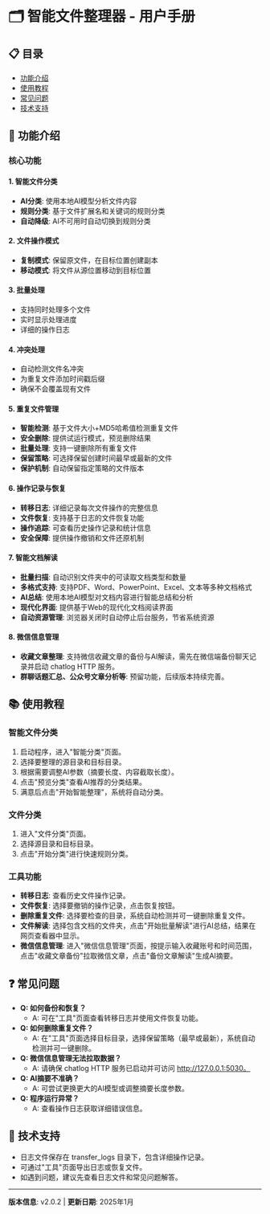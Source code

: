 # 🗂️ 智能文件整理器 - 用户手册

## 📋 目录
- [功能介绍](#功能介绍)
- [使用教程](#使用教程)
- [常见问题](#常见问题)
- [技术支持](#技术支持)

## 🎯 功能介绍

### 核心功能

#### 1. 智能文件分类
- **AI分类**: 使用本地AI模型分析文件内容
- **规则分类**: 基于文件扩展名和关键词的规则分类
- **自动降级**: AI不可用时自动切换到规则分类

#### 2. 文件操作模式
- **复制模式**: 保留原文件，在目标位置创建副本
- **移动模式**: 将文件从源位置移动到目标位置

#### 3. 批量处理
- 支持同时处理多个文件
- 实时显示处理进度
- 详细的操作日志

#### 4. 冲突处理
- 自动检测文件名冲突
- 为重复文件添加时间戳后缀
- 确保不会覆盖现有文件

#### 5. 重复文件管理
- **智能检测**: 基于文件大小+MD5哈希值检测重复文件
- **安全删除**: 提供试运行模式，预览删除结果
- **批量处理**: 支持一键删除所有重复文件
- **保留策略**: 可选择保留创建时间最早或最新的文件
- **保护机制**: 自动保留指定策略的文件版本

#### 6. 操作记录与恢复
- **转移日志**: 详细记录每次文件操作的完整信息
- **文件恢复**: 支持基于日志的文件恢复功能
- **操作追踪**: 可查看历史操作记录和统计信息
- **安全保障**: 提供操作撤销和文件还原机制

#### 7. 智能文档解读
- **批量扫描**: 自动识别文件夹中的可读取文档类型和数量
- **多格式支持**: 支持PDF、Word、PowerPoint、Excel、文本等多种文档格式
- **AI总结**: 使用本地AI模型对文档内容进行智能总结和分析
- **现代化界面**: 提供基于Web的现代化文档阅读界面
- **自动资源管理**: 浏览器关闭时自动停止后台服务，节省系统资源

#### 8. 微信信息管理
- **收藏文章整理**: 支持微信收藏文章的备份与AI解读，需先在微信端备份聊天记录并启动 chatlog HTTP 服务。
- **群聊话题汇总、公众号文章分析等**: 预留功能，后续版本持续完善。

## 📚 使用教程

### 智能文件分类
1. 启动程序，进入"智能分类"页面。
2. 选择要整理的源目录和目标目录。
3. 根据需要调整AI参数（摘要长度、内容截取长度）。
4. 点击"预览分类"查看AI推荐的分类结果。
5. 满意后点击"开始智能整理"，系统将自动分类。

### 文件分类
1. 进入"文件分类"页面。
2. 选择源目录和目标目录。
3. 点击"开始分类"进行快速规则分类。

### 工具功能
- **转移日志**: 查看历史文件操作记录。
- **文件恢复**: 选择要撤销的操作记录，点击恢复按钮。
- **删除重复文件**: 选择要检查的目录，系统自动检测并可一键删除重复文件。
- **文件解读**: 选择包含文档的文件夹，点击"开始批量解读"进行AI总结，结果在网页查看器中显示。
- **微信信息管理**: 进入"微信信息管理"页面，按提示输入收藏账号和时间范围，点击"收藏文章备份"拉取微信文章，点击"备份文章解读"生成AI摘要。

## ❓ 常见问题

- **Q: 如何备份和恢复？**
  - A: 可在"工具"页面查看转移日志并使用文件恢复功能。
- **Q: 如何删除重复文件？**
  - A: 在"工具"页面选择目标目录，选择保留策略（最早或最新），系统自动检测并可一键删除。
- **Q: 微信信息管理无法拉取数据？**
  - A: 请确保 chatlog HTTP 服务已启动并可访问 http://127.0.0.1:5030。
- **Q: AI摘要不准确？**
  - A: 可尝试更换更大的AI模型或调整摘要长度参数。
- **Q: 程序运行异常？**
  - A: 查看操作日志获取详细错误信息。

## 🔧 技术支持

- 日志文件保存在 transfer_logs 目录下，包含详细操作记录。
- 可通过"工具"页面导出日志或恢复文件。
- 如遇到问题，建议先查看日志文件和常见问题解答。

---

**版本信息**: v2.0.2  |  **更新日期**: 2025年1月